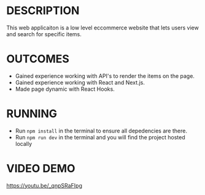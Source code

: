 # DESCRIPTION

This web applicaiton is a low level eccommerce website that lets users view and search for specific items.

# OUTCOMES 
- Gained experience working with API's to render the items on the page.
- Gained experience working with React and Next.js.
- Made page dynamic with React Hooks.

# RUNNING 
- Run ```npm install``` in the terminal to ensure all depedencies are there.
- Run ```npm run dev``` in the terminal and you will find the project hosted locally

# VIDEO DEMO
https://youtu.be/_qnpSRaFIpg
